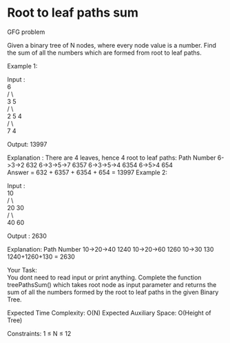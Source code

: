 # Root to leaf paths sum
GFG problem

Given a binary tree of N nodes, where every node value is a number. Find the sum of all the numbers which are formed from root to leaf paths.

Example 1:

Input :      
           6                               
         /   \                          
        3     5                      
      /   \     \
     2    5      4             
        /  \                        
       7    4  

Output: 13997

Explanation :
There are 4 leaves, hence 4 root to leaf paths:
Path                      Number
6->3->2                   632
6->3->5->7                6357
6->3->5->4                6354
6->5>4                    654   
Answer = 632 + 6357 + 6354 + 654 = 13997 
Example 2:

Input :    
           10                               
         /   \                          
        20     30                      
      /   \     
     40       60    

Output :  2630

Explanation:
Path                      Number
10->20->40                1240
10->20->60                1260
10->30                    130
1240+1260+130 = 2630

Your Task:  
You dont need to read input or print anything. Complete the function treePathsSum() which takes root node as input parameter and returns the sum of all the numbers formed by the root to leaf paths in the given Binary Tree.


Expected Time Complexity: O(N)
Expected Auxiliary Space: O(Height of Tree)


Constraints:
1 ≤ N ≤ 12
